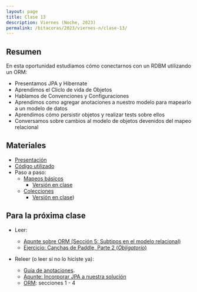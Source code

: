 ```yaml
---
layout: page
title: Clase 13
description: Viernes (Noche, 2023)
permalink: /bitacoras/2023/viernes-n/clase-13/
---
```


## Resumen

En esta oportunidad estudiamos cómo conectarnos con un RDBM utilizando un ORM:

- Presentamos JPA y Hibernate
- Aprendimos el Cliclo de vida de Objetos
- Hablamos de Convenciones y Configuraciones
- Aprendimos como agregar anotaciones a nuestro modelo para mapearlo a un modelo de datos
- Aprendimos cómo persistir objetos y realizar tests sobre ellos
- Conversamos sobre cambios al modelo de objetos devenidos del mapeo relacional

## Materiales

- [Presentación](https://docs.google.com/presentation/d/1dfOoL63ZSaUGCPCGBaUOOhcDEqICEdVo-7h6Y9ZT0To/edit#slide=id.g35f391192_00)
- [Código utilizado](https://github.com/dds-utn/jpa-proof-of-concept-template/tree/futbol)
- Paso a paso:
   - [Mapeos básicos](https://github.com/dds-utn/jpa-proof-of-concept-template/blob/futbol/README.md)
      - [Versión en clase](https://github.com/dds-utn/jpa-proof-of-concept-template/tree/futbol-en-clase-2022-08-26)
   - [Colecciones](https://github.com/dds-utn/jpa-proof-of-concept-template/blob/futbol-extendido/README.md#parte-2-extensiones)
      - [Versión en clase](https://github.com/dds-utn/jpa-proof-of-concept-template/tree/futbol-en-clase-2021-08-26))


## Para la próxima clase

- Leer:
   - [Apunte sobre ORM (Sección 5: Subtipos en el modelo relacional)](https://docs.google.com/document/d/1YLmp9vMnSzKg2emt3Bx564Tf1CLalShPc98Z8nCoi7s)
   - [Ejercicio: Canchas de Paddle, Parte 2 (_Obligatorio_)](https://docs.google.com/document/d/1UpZX9jNuptO9fTHf-945gjelpDc4e7o-jV3GYHA3k80)

- Releer (o leer si no lo hiciste ya):
  - [Guía de anotaciones](https://docs.google.com/document/d/1jWtehhVCFYECKvpdcCxnEgWZFCv2fR2WPyUJSoiX3II/edit#heading=h.r09lefmcufkn).
  - [Apunte: Incorporar JPA a nuestra solución](https://docs.google.com/document/d/1dYvrVLRbFE9qwuKj5biz9oRBaRzj-K6ujIKOXNan02s/edit?ts=57e1f2b8#heading=h.kkyach7i1h8n)
  - [ORM](https://docs.google.com/document/d/1YLmp9vMnSzKg2emt3Bx564Tf1CLalShPc98Z8nCoi7s/edit): secciones 1 - 4
